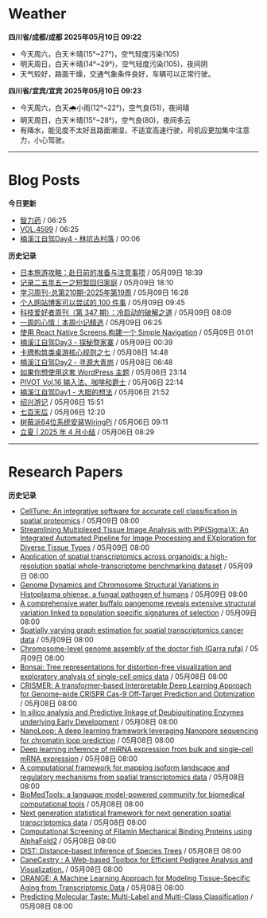 # Weather
<!--qweather:start-->
**四川省/成都/成都 2025年05月10日 09:22**
- 今天周六，白天☀️晴(15°~27°)，空气轻度污染(105)
- 明天周日，白天☀️晴(14°~29°)，空气轻度污染(105)，夜间阴
- 天气较好，路面干燥，交通气象条件良好，车辆可以正常行驶。

**四川省/宜宾/宜宾 2025年05月10日 09:23**
- 今天周六，白天🌧️小雨(12°~22°)，空气良(51)，夜间晴
- 明天周日，白天☀️晴(15°~28°)，空气良(80)，夜间多云
- 有降水，能见度不太好且路面潮湿，不适宜高速行驶，司机应更加集中注意力，小心驾驶。
<!--qweather:end-->
---
# Blog Posts
<!--rss-blogs:start-->
**今日更新**
- [智力药](http://m.wufazhuce.com/article/6788) / 06:25
- [VOL.4599](http://m.wufazhuce.com/one/4748) / 06:25
- [楠溪江自驾Day4 - 林坑古村落](https://blog.ops-coffee.cn/r/city-china-zhejiang-wenzhou-yongjia-nanxijiang-04.html) / 00:06

**历史记录**
- [日本旅游攻略：赴日前的准备与注意事项](https://song.al/japantravel) / 05月09日 18:39
- [记录二五年五一之短暂回归家庭](https://wiki.eryajf.net/pages/ad1f6b/) / 05月09日 18:10
- [学习周刊-总第210期-2025年第19周](https://wiki.eryajf.net/pages/ff011f/) / 05月09日 16:28
- [个人网站博客可以尝试的 100 件事](https://anotherdayu.com/2025/6940/) / 05月09日 09:45
- [科技爱好者周刊（第 347 期）：冷启动的破解之道](http://www.ruanyifeng.com/blog/2025/05/weekly-issue-347.html) / 05月09日 08:09
- [一周的心情｜本周小记精选](http://m.wufazhuce.com/question/4361) / 05月09日 06:25
- [使用 React Native Screens 构建一个 Simple Navigation](https://innei.in/posts/tech/build-simple-navigation-with-react-native-screens) / 05月09日 01:01
- [楠溪江自驾Day3 - 探秘暨家寨](https://blog.ops-coffee.cn/r/city-china-zhejiang-wenzhou-yongjia-nanxijiang-03.html) / 05月09日 00:39
- [卡牌构筑类桌游核心规则之七](https://blog.codingnow.com/2025/05/dbg_rules_7.html) / 05月08日 14:48
- [楠溪江自驾Day2 - 寻源大青岗](https://blog.ops-coffee.cn/r/city-china-zhejiang-wenzhou-yongjia-nanxijiang-02.html) / 05月08日 06:48
- [如果你想使用这套 WordPress 主题](https://anotherdayu.com/2025/6919/) / 05月06日 23:14
- [PIVOT Vol.16 输入法、咖啡和爵士](https://anotherdayu.com/2025/6914/) / 05月06日 22:14
- [楠溪江自驾Day1 - 大胆的想法](https://blog.ops-coffee.cn/r/city-china-zhejiang-wenzhou-yongjia-nanxijiang-01.html) / 05月06日 21:52
- [绍兴游记](https://www.ntiy.com/2274.html) / 05月06日 15:51
- [七百天后](https://imzm.im/700-days-after/) / 05月06日 12:20
- [树莓派64位系统安装WiringPi](https://hp-l.github.io/2025/05/06/091156/) / 05月06日 09:11
- [立夏 | 2025 年 4 月小结](https://thirdshire.com/april-recap-2025/) / 05月06日 08:29
<!--rss-blogs:end-->
---
# Research Papers
<!--rss-papers:start-->
**历史记录**
- [CellTune: An integrative software for accurate cell classification in spatial proteomics](https://www.biorxiv.org/content/10.1101/2025.05.05.652215v1?rss=1) / 05月09日 08:00
- [Streamlining Multiplexed Tissue Image Analysis with PIP{Sigma}X: An Integrated Automated Pipeline for Image Processing and EXploration for Diverse Tissue Types](https://www.biorxiv.org/content/10.1101/2025.05.04.652145v1?rss=1) / 05月09日 08:00
- [Application of spatial transcriptomics across organoids: a high-resolution spatial whole-transcriptome benchmarking dataset](https://www.biorxiv.org/content/10.1101/2025.05.04.651803v1?rss=1) / 05月09日 08:00
- [Genome Dynamics and Chromosome Structural Variations in Histoplasma ohiense, a fungal pathogen of humans](https://www.biorxiv.org/content/10.1101/2025.05.05.652209v1?rss=1) / 05月09日 08:00
- [A comprehensive water buffalo pangenome reveals extensive structural variation linked to population specific signatures of selection](https://www.biorxiv.org/content/10.1101/2025.05.04.652079v1?rss=1) / 05月09日 08:00
- [Spatially varying graph estimation for spatial transcriptomics cancer data](https://www.biorxiv.org/content/10.1101/2025.05.04.652097v1?rss=1) / 05月09日 08:00
- [Chromosome-level genome assembly of the doctor fish (Garra rufa)](https://www.nature.com/articles/s41597-025-05101-w) / 05月09日 08:00
- [Bonsai: Tree representations for distortion-free visualization and exploratory analysis of single-cell omics data](https://www.biorxiv.org/content/10.1101/2025.05.08.652944v1?rss=1) / 05月08日 08:00
- [CRISMER: A transformer-based Interpretable Deep Learning Approach for Genome-wide CRISPR Cas-9 Off-Target Prediction and Optimization](https://www.biorxiv.org/content/10.1101/2025.05.03.652008v1?rss=1) / 05月08日 08:00
- [In silico analysis and Predictive linkage of Deubiquitinating Enzymes underlying Early Development](https://www.biorxiv.org/content/10.1101/2025.05.03.652026v1?rss=1) / 05月08日 08:00
- [NanoLoop: A deep learning framework leveraging Nanopore sequencing for chromatin loop prediction](https://www.biorxiv.org/content/10.1101/2025.05.03.651998v1?rss=1) / 05月08日 08:00
- [Deep learning inference of miRNA expression from bulk and single-cell mRNA expression](https://www.biorxiv.org/content/10.1101/2025.05.03.652014v1?rss=1) / 05月08日 08:00
- [A computational framework for mapping isoform landscape and regulatory mechanisms from spatial transcriptomics data](https://www.biorxiv.org/content/10.1101/2025.05.02.651907v1?rss=1) / 05月08日 08:00
- [BioMedTools: a language model-powered community for biomedical computational tools](https://www.biorxiv.org/content/10.1101/2025.05.02.651919v1?rss=1) / 05月08日 08:00
- [Next generation statistical framework for next generation spatial transcriptomics data](https://www.biorxiv.org/content/10.1101/2025.05.02.651852v1?rss=1) / 05月08日 08:00
- [Computational Screening of Filamin Mechanical Binding Proteins using AlphaFold2](https://www.biorxiv.org/content/10.1101/2025.05.02.651884v1?rss=1) / 05月08日 08:00
- [DIST: Distance-based Inference of Species Trees](https://www.biorxiv.org/content/10.1101/2025.05.02.651899v1?rss=1) / 05月08日 08:00
- [CaneCestry : A Web-based Toolbox for Efficient Pedigree Analysis and Visualization.](https://www.biorxiv.org/content/10.1101/2025.05.02.651868v1?rss=1) / 05月08日 08:00
- [ORANGE: A Machine Learning Approach for Modeling Tissue-Specific Aging from Transcriptomic Data](https://www.biorxiv.org/content/10.1101/2025.05.02.651895v1?rss=1) / 05月08日 08:00
- [Predicting Molecular Taste: Multi-Label and Multi-Class Classification](https://www.biorxiv.org/content/10.1101/2025.05.02.651828v1?rss=1) / 05月08日 08:00
<!--rss-papers:end-->

